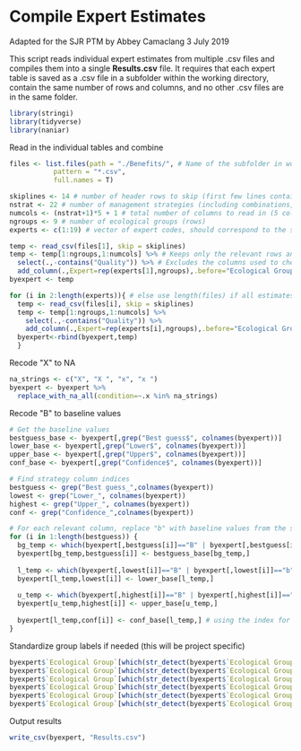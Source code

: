 Compile Expert Estimates
================
Adapted for the SJR PTM by Abbey Camaclang
3 July 2019

This script reads individual expert estimates from multiple .csv files and compiles them into a single **Results.csv** file. It requires that each expert table is saved as a .csv file in a subfolder within the working directory, contain the same number of rows and columns, and no other .csv files are in the same folder.

``` r
library(stringi)
library(tidyverse)
library(naniar)
```

Read in the individual tables and combine

``` r
files <- list.files(path = "./Benefits/", # Name of the subfolder in working directory that contains the files
           pattern = "*.csv", 
           full.names = T)

skiplines <- 14 # number of header rows to skip (first few lines contain worksheet instructions which are not needed)
nstrat <- 22 # number of management strategies (including combinations, but excluding baseline)
numcols <- (nstrat+1)*5 + 1 # total number of columns to read in (5 columns for each strategy and the baseline [Best guess, Lower, Upper, Confidence, and a Quality check column], plus 1 column for group names)
ngroups <- 9 # number of ecological groups (rows)
experts <- c(1:19) # vector of expert codes, should correspond to the same order as in 'files'

temp <- read_csv(files[1], skip = skiplines) 
temp <- temp[1:ngroups,1:numcols] %>% # Keeps only the relevant rows and columns 
  select(.,-contains("Quality")) %>% # Excludes the columns used to check data quality
  add_column(.,Expert=rep(experts[1],ngroups),.before="Ecological Group") # add a column for expert code
byexpert <- temp

for (i in 2:length(experts)){ # else use length(files) if all estimates are available
  temp <- read_csv(files[i], skip = skiplines)
  temp <- temp[1:ngroups,1:numcols] %>%
    select(.,-contains("Quality")) %>%
    add_column(.,Expert=rep(experts[i],ngroups),.before="Ecological Group")
  byexpert<-rbind(byexpert,temp)
  }
```

Recode "X" to NA

``` r
na_strings <- c("X", "X ", "x", "x ")
byexpert <- byexpert %>% 
  replace_with_na_all(condition=~.x %in% na_strings)
```

Recode "B" to baseline values

``` r
# Get the baseline values
bestguess_base <- byexpert[,grep("Best guess$", colnames(byexpert))]
lower_base <- byexpert[,grep("Lower$", colnames(byexpert))]
upper_base <- byexpert[,grep("Upper$", colnames(byexpert))]
conf_base <- byexpert[,grep("Confidence$", colnames(byexpert))]

# Find strategy column indices
bestguess <- grep("Best guess_",colnames(byexpert))
lowest <- grep("Lower_", colnames(byexpert))
highest <- grep("Upper_", colnames(byexpert))
conf <- grep("Confidence_",colnames(byexpert))

# For each relevant column, replace "b" with baseline values from the same row
for (i in 1:length(bestguess)) {
  bg_temp <- which(byexpert[,bestguess[i]]=="B" | byexpert[,bestguess[i]]=="b")
  byexpert[bg_temp,bestguess[i]] <- bestguess_base[bg_temp,]
  
  l_temp <- which(byexpert[,lowest[i]]=="B" | byexpert[,lowest[i]]=="b")
  byexpert[l_temp,lowest[i]] <- lower_base[l_temp,]
  
  u_temp <- which(byexpert[,highest[i]]=="B" | byexpert[,highest[i]]=="b")
  byexpert[u_temp,highest[i]] <- upper_base[u_temp,]
  
  byexpert[l_temp,conf[i]] <- conf_base[l_temp,] # using the index for lower as some may have been left blank/NA
}
```

Standardize group labels if needed (this will be project specific)

``` r
byexpert$`Ecological Group`[which(str_detect(byexpert$`Ecological Group`, "Mature Forest Species")==1)] <- "Mature Forest and Peatland Species"
byexpert$`Ecological Group`[which(str_detect(byexpert$`Ecological Group`, "Mature Forest/ Peatland Species")==1)] <- "Mature Forest and Peatland Species"
byexpert$`Ecological Group`[which(str_detect(byexpert$`Ecological Group`, "Mature Forest/Peatland Species")==1)] <- "Mature Forest and Peatland Species"
byexpert$`Ecological Group`[which(str_detect(byexpert$`Ecological Group`, "Grassland/Open Habitat species")==1)] <- "Grassland, Open, or Agricult Assoc"
byexpert$`Ecological Group`[which(str_detect(byexpert$`Ecological Group`, "Grassland or Open Habitat Species")==1)] <- "Grassland, Open, or Agricult Assoc"
byexpert$`Ecological Group`[which(str_detect(byexpert$`Ecological Group`, "Forest Openings and Young Forest")==1)] <- "Forest Openings and Young Forest Species"
```

Output results

``` r
write_csv(byexpert, "Results.csv")
```
